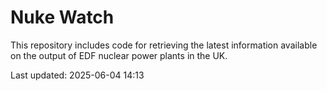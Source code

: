 # Nuke Watch

This repository includes code for retrieving the latest information available on the output of EDF nuclear power plants in the UK.

Last updated: 2025-06-04 14:13